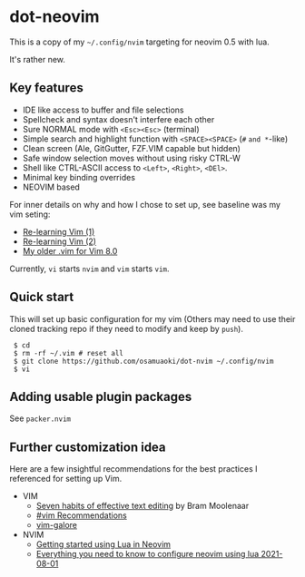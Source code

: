 # dot-neovim

This is a copy of my `~/.config/nvim` targeting for neovim 0.5 with lua.

It's rather new.

## Key features

* IDE like access to buffer and file selections
* Spellcheck and syntax doesn't interfere each other
* Sure NORMAL mode with `<Esc><Esc>` (terminal)
* Simple search and highlight function with `<SPACE><SPACE>`
  (`#` `and *`-like)
* Clean screen (Ale, GitGutter, FZF.VIM capable but hidden)
* Safe window selection moves without using risky CTRL-W
* Shell like CTRL-ASCII access to `<Left>`, `<Right>`, `<DEl>`.
* Minimal key binding overrides
* NEOVIM based

For inner details on why and how I chose to set up, see baseline was my
vim seting:

* [Re-learning Vim (1)](https://osamuaoki.github.io/en/2019/09/17/vim-learn-1/)
* [Re-learning Vim (2)](https://osamuaoki.github.io/en/2019/09/24/vim-learn-2/)
* [My older .vim for Vim 8.0](https://github.com/osamuaoki/dot-vim)

Currently, `vi` starts `nvim` and `vim` starts `vim`.

## Quick start

This will set up basic configuration for my vim (Others may need to use
their cloned tracking repo if they need to modify and keep by `push`).

```
 $ cd
 $ rm -rf ~/.vim # reset all
 $ git clone https://github.com/osamuaoki/dot-nvim ~/.config/nvim
 $ vi
```

## Adding usable plugin packages

See `packer.nvim`

## Further customization idea

Here are a few insightful recommendations for the best practices I
referenced for setting up Vim.

* VIM
    * [Seven habits of effective text editing](https://www.moolenaar.net/habits.html) by Bram Moolenaar
    * [#vim Recommendations](https://www.vi-improved.org/recommendations/)
    * [vim-galore](https://github.com/mhinz/vim-galore)
* NVIM
    * [Getting started using Lua in Neovim](https://github.com/nanotee/nvim-lua-guide)
    * [Everything you need to know to configure neovim using lua 2021-08-01](https://vonheikemen.github.io/devlog/tools/configuring-neovim-using-lua/)

<!-- vim: set sts=2 sw=2 expandtab ai si tw=72: -->
